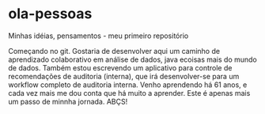 # ola-pessoas
Minhas idéias, pensamentos - meu primeiro repositório

Começando  no git. Gostaria de desenvolver aqui um caminho de aprendizado colaborativo em análise de dados, java ecoisas mais do mundo de dados.
Também estou escrevendo um aplicativo para controle de recomendações de auditoria (interna), que irá desenvolver-se para um workflow completo de auditoria interna. 
Venho aprendendo há 61 anos, e cada vez mais me dou conta que há muito a aprender. Este é apenas mais um passo de minnha jornada.
ABÇS!
